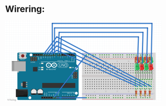 # Wirering:
<img src="https://github.com/Sentinel9111/randomLEDs/blob/main/randomLEDs.png" alt="image of wirering made in Fritzing"></img>